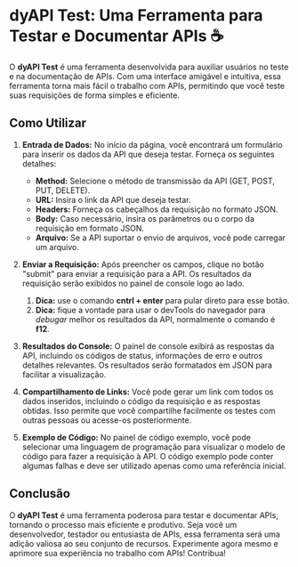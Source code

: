 # dyAPI Test: Uma Ferramenta para Testar e Documentar APIs ☕

O **dyAPI Test** é uma ferramenta desenvolvida para auxiliar usuários no teste e na documentação de APIs. Com uma interface amigável e intuitiva, essa ferramenta torna mais fácil o trabalho com APIs, permitindo que você teste suas requisições de forma simples e eficiente.

## Como Utilizar

1. **Entrada de Dados:**
   No início da página, você encontrará um formulário para inserir os dados da API que deseja testar. 
   Forneça os seguintes detalhes:
   - **Method:** Selecione o método de transmissão da API (GET, POST, PUT, DELETE).
   - **URL:** Insira o link da API que deseja testar.
   - **Headers:** Forneça os cabeçalhos da requisição no formato JSON.
   - **Body:** Caso necessário, insira os parâmetros ou o corpo da requisição em formato JSON.
   - **Arquivo:** Se a API suportar o envio de arquivos, você pode carregar um arquivo.

2. **Enviar a Requisição:**
   Após preencher os campos, clique no botão "submit" para enviar a requisição para a API. Os resultados da requisição serão exibidos no painel de console logo ao lado.
   1. **Dica:** use o comando **cntrl + enter** para pular direto para esse botão.
   2. **Dica:** fique a vontade para usar o devTools do navegador para _debugar_ melhor os resultados da API, normalmente o comando é **f12**.

3. **Resultados do Console:**
   O painel de console exibirá as respostas da API, incluindo os códigos de status, informações de erro e outros detalhes relevantes. Os resultados serão formatados em JSON para facilitar a visualização.

4. **Compartilhamento de Links:**
   Você pode gerar um link com todos os dados inseridos, incluindo o código da requisição e as respostas obtidas. Isso permite que você compartilhe facilmente os testes com outras pessoas ou acesse-os posteriormente.

5. **Exemplo de Código:**
   No painel de código exemplo, você pode selecionar uma linguagem de programação para visualizar o modelo de código para fazer a requisição à API. O código exemplo pode conter algumas falhas e deve ser utilizado apenas como uma referência inicial.

## Conclusão

O **dyAPI Test** é uma ferramenta poderosa para testar e documentar APIs, tornando o processo mais eficiente e produtivo. Seja você um desenvolvedor, testador ou entusiasta de APIs, essa ferramenta será uma adição valiosa ao seu conjunto de recursos. Experimente agora mesmo e aprimore sua experiência no trabalho com APIs! Contribua!
